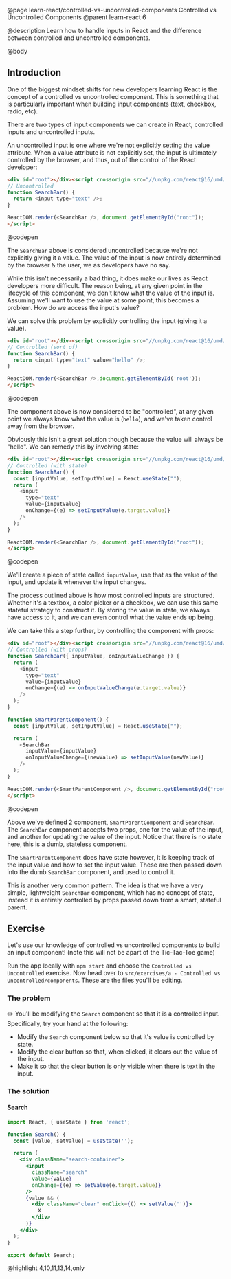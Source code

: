 @page learn-react/controlled-vs-uncontrolled-components Controlled vs Uncontrolled Components
@parent learn-react 6

@description Learn how to handle inputs in React and the difference between controlled and uncontrolled components.

@body

## Introduction

One of the biggest mindset shifts for new developers learning React is the concept of a controlled vs uncontrolled component. This is something that is particularly important when building input components (text, checkbox, radio, etc).

There are two types of input components we can create in React, controlled inputs and uncontrolled inputs.

An uncontrolled input is one where we're not explicitly setting the value attribute. When a value attribute is not explicitly set, the input is ultimately controlled by the browser, and thus, out of the control of the React developer:

```html
<div id="root"></div><script crossorigin src="//unpkg.com/react@16/umd/react.development.js"></script><script crossorigin src="//unpkg.com/react-dom@16/umd/react-dom.development.js"></script><script type="jsx">
// Uncontrolled
function SearchBar() {
  return <input type="text" />;
}

ReactDOM.render(<SearchBar />, document.getElementById("root"));
</script>
```
@codepen

The `SearchBar` above is considered uncontrolled because we're not explicitly giving it a value. The value of the input is now entirely determined by the browser & the user, we as developers have no say.

While this isn't necessarily a bad thing, it does make our lives as React developers more difficult. The reason being, at any given point in the lifecycle of this component, we don't know what the value of the input is. Assuming we'll want to use the value at some point, this becomes a problem. How do we access the input's value?

We can solve this problem by explicitly controlling the input (giving it a value).

```html
<div id="root"></div><script crossorigin src="//unpkg.com/react@16/umd/react.development.js"></script><script crossorigin src="//unpkg.com/react-dom@16/umd/react-dom.development.js"></script><script type="jsx">
// Controlled (sort of)
function SearchBar() {
  return <input type="text" value="hello" />;
}

ReactDOM.render(<SearchBar />,document.getElementById('root'));
</script>
```
@codepen

The component above is now considered to be "controlled", at any given point we always know what the value is (`hello`), and we've taken control away from the browser.

Obviously this isn't a great solution though because the value will always be "hello". We can remedy this by involving state:

```html
<div id="root"></div><script crossorigin src="//unpkg.com/react@16/umd/react.development.js"></script><script crossorigin src="//unpkg.com/react-dom@16/umd/react-dom.development.js"></script><script type="jsx">
// Controlled (with state)
function SearchBar() {
  const [inputValue, setInputValue] = React.useState("");
  return (
    <input
      type="text"
      value={inputValue}
      onChange={(e) => setInputValue(e.target.value)}
    />
  );
}

ReactDOM.render(<SearchBar />, document.getElementById("root"));
</script>
```
@codepen

We'll create a piece of state called `inputValue`, use that as the value of the input, and update it whenever the input changes.

The process outlined above is how most controlled inputs are structured. Whether it's a textbox, a color picker or a checkbox, we can use this same stateful strategy to construct it. By storing the value in state, we always have access to it, and we can even control what the value ends up being.

We can take this a step further, by controlling the component with props:

```html
<div id="root"></div><script crossorigin src="//unpkg.com/react@16/umd/react.development.js"></script><script crossorigin src="//unpkg.com/react-dom@16/umd/react-dom.development.js"></script><script type="jsx">
// Controlled (with props)
function SearchBar({ inputValue, onInputValueChange }) {
  return (
    <input
      type="text"
      value={inputValue}
      onChange={(e) => onInputValueChange(e.target.value)}
    />
  );
}

function SmartParentComponent() {
  const [inputValue, setInputValue] = React.useState("");

  return (
    <SearchBar
      inputValue={inputValue}
      onInputValueChange={(newValue) => setInputValue(newValue)}
    />
  );
}

ReactDOM.render(<SmartParentComponent />, document.getElementById("root"));
</script>
```
@codepen

Above we've defined 2 component, `SmartParentComponent` and `SearchBar`. The `SearchBar` component accepts two props, one for the value of the input, and another for updating the value of the input. Notice that there is no state here, this is a dumb, stateless component.

The `SmartParentComponent` does have state however, it is keeping track of the input value and how to set the input value. These are then passed down into the dumb `SearchBar` component, and used to control it.

This is another very common pattern. The idea is that we have a very simple, lightweight `SearchBar` component, which has no concept of state, instead it is entirely controlled by props passed down from a smart, stateful parent.

## Exercise

Let's use our knowledge of controlled vs uncontrolled components to build an input component! (note this will not be apart of the Tic-Tac-Toe game)

Run the app locally with `npm start` and choose the `Controlled vs Uncontrolled` exercise. Now head over to `src/exercises/a - Controlled vs Uncontrolled/components`. These are the files you'll be editing.

### The problem

✏️ You'll be modifying the `Search` component so that it is a controlled input. Specifically, try your hand at the following:

- Modify the `Search` component below so that it's value is controlled by state.
- Modify the clear button so that, when clicked, it clears out the value of the input.
- Make it so that the clear button is only visible when there is text in the input.

### The solution

#### Search

```jsx
import React, { useState } from 'react';

function Search() {
  const [value, setValue] = useState('');

  return (
    <div className="search-container">
      <input
        className="search"
        value={value}
        onChange={(e) => setValue(e.target.value)}
      />
      {value && (
        <div className="clear" onClick={() => setValue('')}>
          X
        </div>
      )}
    </div>
  );
}

export default Search;
```
@highlight 4,10,11,13,14,only
